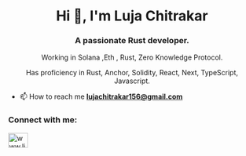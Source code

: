 <h1 align="center">Hi 👋, I'm Luja Chitrakar</h1>
<h3 align="center">A passionate Rust developer.</h3>
<p align="center">Working in Solana ,Eth , Rust, Zero Knowledge Protocol.</p>
<p align="center">Has proficiency in Rust, Anchor, Solidity, React, Next, TypeScript, Javascript. </p>

- 📫 How to reach me **lujachitrakar156@gmail.com**

<h3 align="left">Connect with me:</h3>
<p align="left">
<a href="https://linkedin.com/in/www.linkedin.com/in/luja-chitrakar" target="blank"><img align="center" src="https://raw.githubusercontent.com/rahuldkjain/github-profile-readme-generator/master/src/images/icons/Social/linked-in-alt.svg" alt="www.linkedin.com/in/luja-chitrakar" height="30" width="40" /></a>
</p>

<!--<p align="center"><img align="center" src="https://github-readme-stats.vercel.app/api/top-langs?username=lujachitrakar&show_icons=true&locale=en&layout=compact" alt="lujachitrakar" /></p>-->

<!--<p align="center"><a href="https://git.io/streak-stats"><img src="https://github-readme-streak-stats.herokuapp.com?user=lujachitrakar" alt="GitHub Streak" /></a></p>-->
